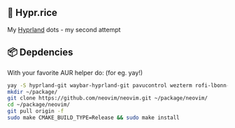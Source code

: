 ## 🍚 Hypr.rice

My [Hyprland](https://wiki.hyprland.org) dots - my second attempt

## 📦 Depdencies

With your favorite AUR helper do: (for eg. yay!)

```bash
yay -S hyprland-git waybar-hyprland-git pavucontrol wezterm rofi-lbonn-wayland-git ttf-jetbrains-mono-nerd hyprshot dunst fish
mkdir ~/package/
git clone https://github.com/neovim/neovim.git ~/package/neovim/
cd ~/package/neovim/
git pull origin -f
sudo make CMAKE_BUILD_TYPE=Release && sudo make install
```
